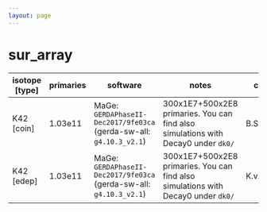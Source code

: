 ```yaml
---
layout: page
---
```


# sur_array

| isotope [type] | primaries | software | notes | contact |
| -- | -- | -- | -- | -- |
| K42 [coin] | 1.03e11 | MaGe: `GERDAPhaseII-Dec2017/9fe03ca` (gerda-sw-all: `g4.10.3_v2.1`) | 300x1E7+500x2E8 primaries. You can find also simulations with Decay0 under `dk0/` | B.Schneider |
| K42 [edep] | 1.03e11 | MaGe: `GERDAPhaseII-Dec2017/9fe03ca` (gerda-sw-all: `g4.10.3_v2.1`) | 300x1E7+500x2E8 primaries. You can find also simulations with Decay0 under `dk0/` | K.v.Sturm |
